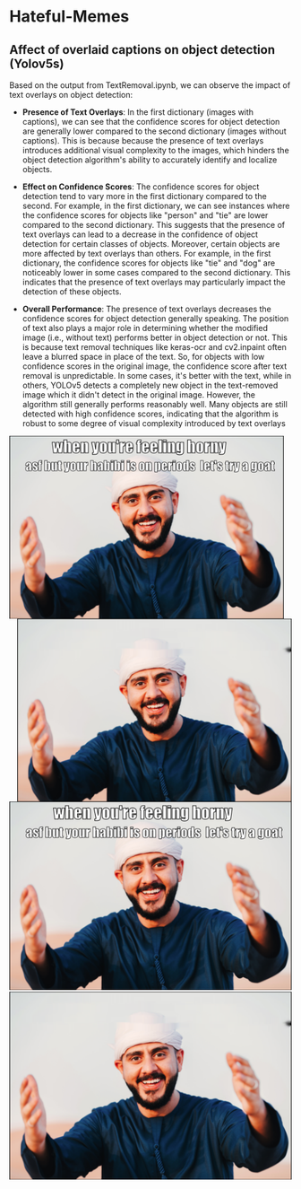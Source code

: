 # Hateful-Memes

## Affect of overlaid captions on object detection (Yolov5s)
Based on the output from TextRemoval.ipynb, we can observe the impact of text overlays on object detection:

* **Presence of Text Overlays**: In the first dictionary (images with captions), we can see that the confidence scores for object detection are generally lower compared to the second dictionary (images without captions). This is because because the presence of text overlays introduces additional visual complexity to the images, which hinders the object detection algorithm's ability to accurately identify and localize objects.

* **Effect on Confidence Scores**: The confidence scores for object detection tend to vary more in the first dictionary compared to the second. For example, in the first dictionary, we can see instances where the confidence scores for objects like "person" and "tie" are lower compared to the second dictionary. This suggests that the presence of text overlays can lead to a decrease in the confidence of object detection for certain classes of objects. Moreover, certain objects are more affected by text overlays than others. For example, in the first dictionary, the confidence scores for objects like "tie" and "dog" are noticeably lower in some cases compared to the second dictionary. This indicates that the presence of text overlays may particularly impact the detection of these objects.

* **Overall Performance**: The presence of text overlays decreases the confidence scores for object detection generally speaking. The position of text also plays a major role in determining whether the modified image (i.e., without text) performs better in object detection or not. This is because text removal techniques like keras-ocr and cv2.inpaint often leave a blurred space in place of the text. So, for objects with low confidence scores in the original image, the confidence score after text removal is unpredictable. In some cases, it's better with the text, while in others, YOLOv5 detects a completely new object in the text-removed image which it didn't detect in the original image. However, the algorithm still generally performs reasonably well. Many objects are still detected with high confidence scores, indicating that the algorithm is robust to some degree of visual complexity introduced by text overlays

<img align="left" width = "490" src="images/01235.png">
<img align="right" width = "490" src="images/01235_modified.png">

![](images/01235.png) 
![](images/01235_modified.png)
